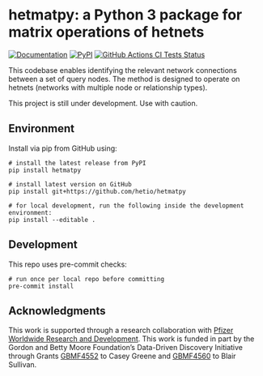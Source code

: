 # hetmatpy: a Python 3 package for matrix operations of hetnets

[![Documentation](https://img.shields.io/badge/-Documentation-purple?logo=read-the-docs&style=for-the-badge)](https://hetio.github.io/hetmatpy/)
[![PyPI](https://img.shields.io/pypi/v/hetmatpy.svg?logo=PyPI&style=for-the-badge)](https://pypi.org/project/hetmatpy/)
[![GitHub Actions CI Tests Status](https://img.shields.io/github/workflow/status/hetio/hetmatpy/Tests?label=actions&logo=github&style=for-the-badge)](https://github.com/hetio/hetmatpy/actions)
<!--
[![Code style: black](https://img.shields.io/badge/code%20style-black-000000.svg?style=for-the-badge&logo=Python)](https://github.com/psf/black)
-->

This codebase enables identifying the relevant network connections between a set of query nodes.
The method is designed to operate on hetnets (networks with multiple node or relationship types).

This project is still under development.
Use with caution.

## Environment

Install via pip from GitHub using:

```shell
# install the latest release from PyPI
pip install hetmatpy

# install latest version on GitHub
pip install git+https://github.com/hetio/hetmatpy

# for local development, run the following inside the development environment:
pip install --editable .
```

## Development

This repo uses pre-commit checks:


```shell
# run once per local repo before committing
pre-commit install
```

## Acknowledgments

This work is supported through a research collaboration with [Pfizer Worldwide Research and Development](https://www.pfizer.com/partners/research-and-development).
This work is funded in part by the Gordon and Betty Moore Foundation’s Data-Driven Discovery Initiative through Grants [GBMF4552](https://www.moore.org/grant-detail?grantId=GBMF4552) to Casey Greene and [GBMF4560](https://www.moore.org/grant-detail?grantId=GBMF4560) to Blair Sullivan.
